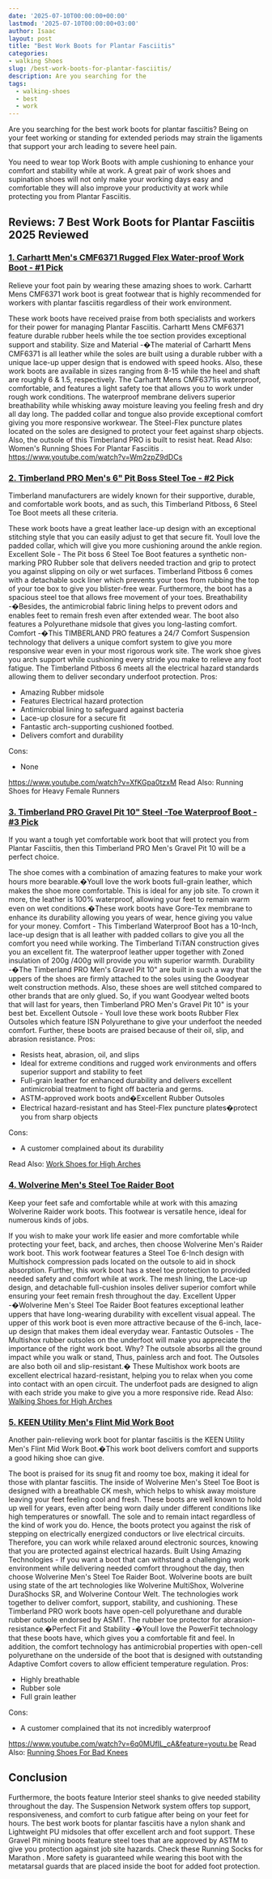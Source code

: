 ```yaml
---
date: '2025-07-10T00:00:00+00:00'
lastmod: '2025-07-10T00:00:00+03:00'
author: Isaac
layout: post
title: "Best Work Boots for Plantar Fasciitis"
categories:
- walking Shoes
slug: /best-work-boots-for-plantar-fasciitis/
description: Are you searching for the
tags: 
  - walking-shoes
  - best
  - work
---
```

Are you searching for the
best work boots for plantar fasciitis?
Being on your feet working or standing for extended periods may strain the ligaments that support your arch leading to severe heel pain.

You need to wear top Work Boots with ample cushioning to enhance your comfort and stability while at work.
A great pair of work shoes and
supination shoes
will not only make your working days easy and comfortable they will also improve your productivity at work while protecting you from Plantar Fasciitis.
## Reviews: 7 Best Work Boots for Plantar Fasciitis 2025 Reviewed
### [1. Carhartt Men's CMF6371 Rugged Flex Water-proof Work Boot - #1 Pick](https://www.amazon.com/dp/B00IM5F6A4/?tag=p-policy-20)

Relieve your foot pain by wearing these amazing shoes to work. Carhartt Mens CMF6371 work boot is great footwear that is highly recommended for workers with plantar fasciitis regardless of their work environment.

These work boots have received praise from both specialists and workers for their power for managing Plantar Fasciitis. Carhartt Mens CMF6371 feature durable rubber heels while the toe section provides exceptional support and stability.
Size and Material -�The material of Carhartt Mens CMF6371 is all leather while the soles are built using a durable rubber with a unique lace-up upper design that is endowed with speed hooks.
Also, these work boots are available in sizes ranging from 8-15 while the heel and shaft are roughly 6 & 1.5, respectively. The Carhartt Mens CMF6371is waterproof, comfortable, and features a light safety toe that allows you to work under rough work conditions.
The waterproof membrane delivers superior breathability while whisking away moisture leaving you feeling fresh and dry all day long. The padded collar and tongue also provide exceptional comfort giving you more responsive workwear.
The Steel-Flex puncture plates located on the soles are designed to protect your feet against sharp objects. Also, the outsole of this Timberland PRO is built to resist heat. Read Also:
Women's Running Shoes For Plantar Fasciitis
.
https://www.youtube.com/watch?v=Wm2zpZ9dDCs
### [2. Timberland PRO Men's 6" Pit Boss Steel Toe - #2 Pick](https://www.amazon.com/dp/B000XET9ZU/?tag=p-policy-20)

Timberland manufacturers are widely known for their supportive, durable, and comfortable work boots, and as such, this Timberland Pitboss, 6 Steel Toe Boot meets all these criteria.

These work boots have a great leather lace-up design with an exceptional stitching style that you can easily adjust to get that secure fit. Youll love the padded collar, which will give you more cushioning around the ankle region.
Excellent Sole - The Pit boss 6 Steel Toe Boot features a synthetic non-marking PRO Rubber sole that delivers needed traction and grip to protect you against slipping on oily or wet surfaces.
Timberland Pitboss 6 comes with a detachable sock liner which prevents your toes from rubbing the top of your toe box to give you blister-free wear. Furthermore, the boot has a spacious steel toe that allows free movement of your toes.
Breathability -�Besides, the antimicrobial fabric lining helps to prevent odors and enables feet to remain fresh even after extended wear. The boot also features a Polyurethane midsole that gives you long-lasting comfort.
Comfort -�This TIMBERLAND PRO features a 24/7 Comfort Suspension technology that delivers a unique comfort system to give you more responsive wear even in your most rigorous work site.
The work shoe gives you arch support while cushioning every stride you make to relieve any foot fatigue. The Timberland Pitboss 6 meets all the electrical hazard standards allowing them to deliver secondary underfoot protection.
Pros:
- Amazing Rubber midsole
- Features Electrical hazard protection
- Antimicrobial lining to safeguard against bacteria
- Lace-up closure for a secure fit
- Fantastic arch-supporting cushioned footbed.
- Delivers comfort and durability

Cons:
- None

https://www.youtube.com/watch?v=XfKGpa0tzxM
Read Also:
Running Shoes for Heavy Female Runners
### [3. Timberland PRO Gravel Pit 10" Steel -Toe Waterproof Boot - #3 Pick](https://www.amazon.com/dp/B001GB35KE/?tag=p-policy-20)

If you want a tough yet comfortable work boot that will protect you from Plantar Fasciitis, then this Timberland PRO Men's Gravel Pit 10 will be a perfect choice.

The shoe comes with a combination of amazing features to make your work hours more bearable.�Youll love the work boots full-grain leather, which makes the shoe more comfortable. This is ideal for any job site.
To crown it more, the leather is 100% waterproof, allowing your feet to remain warm even on wet conditions.�These work boots have Gore-Tex membrane to enhance its durability allowing you years of wear, hence giving you value for your money.
Comfort - This Timberland Waterproof Boot has a 10-Inch, lace-up design that is all leather with padded collars to give you all the comfort you need while working.
The Timberland TiTAN construction gives you an excellent fit. The waterproof leather upper together with Zoned insulation of 200g /400g will provide you with superior warmth.
Durability -�The Timberland PRO Men's Gravel Pit 10" are built in such a way that the uppers of the shoes are firmly attached to the soles using the Goodyear welt construction methods.
Also, these shoes are well stitched compared to other brands that are only glued. So, if you want Goodyear welted boots that will last for years, then Timberland PRO Men's Gravel Pit 10" is your best bet.
Excellent Outsole - Youll love these work boots Rubber Flex Outsoles which feature ISN Polyurethane to give your underfoot the needed comfort. Further, these boots are praised because of their oil, slip, and abrasion resistance.
Pros:
- Resists heat, abrasion, oil, and slips
- Ideal for extreme conditions and rugged work environments and offers superior support and stability to feet
- Full-grain leather for enhanced durability and delivers excellent antimicrobial treatment to fight off bacteria and germs.
- ASTM-approved work boots and�Excellent Rubber Outsoles
- Electrical hazard-resistant and has Steel-Flex puncture plates�protect you from sharp objects

Cons:
- A customer complained about its durability

Read Also:
[Work Shoes for High Arches](https://pestpolicy.com/best-work-shoes-for-high-arches/)
### [4. Wolverine Men's Steel Toe Raider Boot](https://www.amazon.com/dp/B0016CV3AW/?tag=p-policy-20)

Keep your feet safe and comfortable while at work with this amazing Wolverine Raider work boots. This footwear is versatile hence, ideal for numerous kinds of jobs.

If you wish to make your work life easier and more comfortable while protecting your feet, back, and arches, then choose Wolverine Men's Raider work boot.
This work footwear features a Steel Toe 6-Inch design with Multishock compression pads located on the outsole to aid in shock absorption. Further, this work boot has a steel toe protection to provided needed safety and comfort while at work.
The mesh lining, the Lace-up design, and detachable full-cushion insoles deliver superior comfort while ensuring your feet remain fresh throughout the day.
Excellent Upper -�Wolverine Men's Steel Toe Raider Boot features exceptional leather uppers that have long-wearing durability with excellent visual appeal. The upper of this work boot is even more attractive because of the 6-inch, lace-up design that makes them ideal everyday wear.
Fantastic Outsoles - The Multishox rubber outsoles on the underfoot will make you appreciate the importance of the right work boot. Why? The outsole absorbs all the ground impact while you walk or stand, Thus, painless arch and foot.
The Outsoles are also both oil and slip-resistant.� These Multishox work boots are excellent electrical hazard-resistant, helping you to relax when you come into contact with an open circuit.
The underfoot pads are designed to align with each stride you make to give you a more responsive ride.
Read Also:
[Walking Shoes for High Arches](https://pestpolicy.com/best-[walking-shoes](/posts/best-work-shoes-for-high-arches/)-for-high-arches/)
### [5. KEEN Utility Men's Flint Mid Work Boot](https://www.amazon.com/dp/B007KAOFLS/?tag=p-policy-20)

Another pain-relieving work boot for plantar fasciitis is the KEEN Utility Men's Flint Mid Work Boot.�This work boot delivers comfort and supports a good hiking shoe can give.

The boot is praised for its snug fit and roomy toe box, making it ideal for those with plantar fasciitis. The inside of Wolverine Men's Steel Toe Boot is designed with a breathable CK mesh, which helps to whisk away moisture leaving your feet feeling cool and fresh.
These boots are well known to hold up well for years, even after being worn daily under different conditions like high temperatures or snowfall. The sole and to remain intact regardless of the kind of work you do.
Hence, the boots protect you against the risk of stepping on electrically energized conductors or live electrical circuits. Therefore, you can work while relaxed around electronic sources, knowing that you are protected against electrical hazards.
Built Using Amazing Technologies - If you want a boot that can withstand a challenging work environment while delivering needed comfort throughout the day, then choose Wolverine Men's Steel Toe Raider Boot.
Wolverine boots are built using state of the art technologies like Wolverine MultiShox, Wolverine DuraShocks SR, and Wolverine Contour Welt. The technologies work together to deliver comfort, support, stability, and cushioning.
These Timberland PRO work boots have open-cell polyurethane and durable rubber outsole endorsed by ASMT. The rubber toe protector for abrasion-resistance.�Perfect Fit and Stability -�Youll love the PowerFit technology that these boots have, which gives you a comfortable fit and feel.
In addition, the comfort technology has antimicrobial properties with open-cell polyurethane on the underside of the boot that is designed with outstanding Adaptive Comfort covers to allow efficient temperature regulation.
Pros:
- Highly breathable
- Rubber sole
- Full grain leather

Cons:
- A customer complained that its not incredibly waterproof

https://www.youtube.com/watch?v=6q0MUfIL_cA&feature=youtu.be
Read Also:
[Running Shoes For Bad Knees](https://pestpolicy.com/[best](/posts/best-snake-boots-for-hot-weather/)-running-shoes-for-bad-knees/)
## Conclusion
Furthermore, the boots feature Interior steel shanks to give needed stability throughout the day. The Suspension Network system offers top support, responsiveness, and comfort to curb fatigue after being on your feet for hours.
The best work boots for plantar fasciitis have a nylon shank and Lightweight PU midsoles that offer excellent arch and foot support.
These Gravel Pit mining boots feature steel toes that are approved by ASTM to give you protection against job site hazards. Check these
Running Socks for Marathon
.
More safety is guaranteed while wearing this boot with the metatarsal guards that are placed inside the boot for added foot protection.
